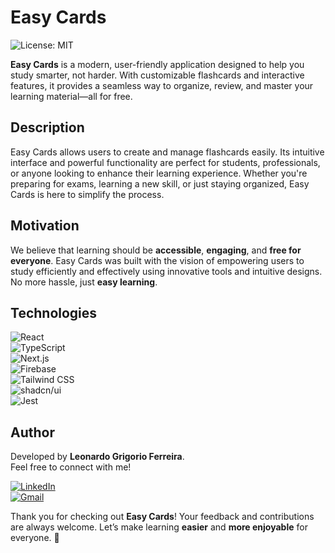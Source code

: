 # Easy Cards

![License: MIT](https://img.shields.io/badge/License-MIT-blue.svg)

**Easy Cards** is a modern, user-friendly application designed to help you study smarter, not harder. With customizable flashcards and interactive features, it provides a seamless way to organize, review, and master your learning material—all for free.

## Description

Easy Cards allows users to create and manage flashcards easily. Its intuitive interface and powerful functionality are perfect for students, professionals, or anyone looking to enhance their learning experience. Whether you're preparing for exams, learning a new skill, or just staying organized, Easy Cards is here to simplify the process.

## Motivation

We believe that learning should be **accessible**, **engaging**, and **free for everyone**. Easy Cards was built with the vision of empowering users to study efficiently and effectively using innovative tools and intuitive designs. No more hassle, just **easy learning**.

## Technologies

![React](https://img.shields.io/badge/-React-61DAFB?logo=react&logoColor=white&style=flat-square)  
![TypeScript](https://img.shields.io/badge/-TypeScript-3178C6?logo=typescript&logoColor=white&style=flat-square)  
![Next.js](https://img.shields.io/badge/-Next.js-000000?logo=next.js&logoColor=white&style=flat-square)  
![Firebase](https://img.shields.io/badge/-Firebase-FFCA28?logo=firebase&logoColor=white&style=flat-square)  
![Tailwind CSS](https://img.shields.io/badge/-Tailwind%20CSS-06B6D4?logo=tailwindcss&logoColor=white&style=flat-square)  
![shadcn/ui](https://img.shields.io/badge/-shadcn%2Fui-4B5563?logoColor=white&style=flat-square)  
![Jest](https://img.shields.io/badge/-Jest-C21325?logo=jest&logoColor=white&style=flat-square)

## Author

Developed by **Leonardo Grigorio Ferreira**.  
Feel free to connect with me!

[![LinkedIn](https://img.shields.io/badge/-LinkedIn-0A66C2?logo=linkedin&logoColor=white&style=flat-square)](https://www.linkedin.com/in/leonardogrferreira/)  
[![Gmail](https://img.shields.io/badge/-Gmail-D14836?logo=gmail&logoColor=white&style=flat-square)](mailto:leonardogrferreira@gmail.com)

Thank you for checking out **Easy Cards**! Your feedback and contributions are always welcome. Let’s make learning **easier** and **more enjoyable** for everyone. 🚀
